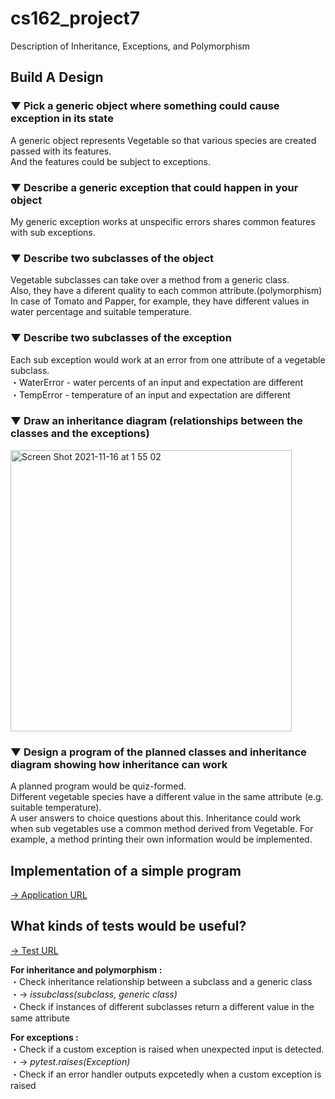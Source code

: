 # cs162_project7
Description of Inheritance, Exceptions, and Polymorphism

## Build A Design

### ▼ Pick a generic object where something could cause exception in its state
A generic object represents Vegetable so that various species are created passed with its features.</br>
And the features could be subject to exceptions.

### ▼ Describe a generic exception that could happen in your object
My generic exception works at unspecific errors shares common features with sub exceptions.

### ▼ Describe two subclasses of the object
Vegetable subclasses can take over a method from a generic class.</br>
Also, they have a diferent quality to each common attribute.(polymorphism)</br>
In case of Tomato and Papper, for example, they have different values in water percentage and suitable temperature.

### ▼ Describe two subclasses of the exception
Each sub exception would work at an error from one attribute of a vegetable subclass.</br>
・WaterError - water percents of an input and expectation are different</br>
・TempError - temperature of an input and expectation are different

### ▼ Draw an inheritance diagram (relationships between the classes and the exceptions)
<img width="450" alt="Screen Shot 2021-11-16 at 1 55 02" src="https://user-images.githubusercontent.com/77530003/141822142-4b4f8141-3822-4eba-bcc3-1b5b66e22f98.png">

### ▼ Design a program of the planned classes and inheritance diagram showing how inheritance can work
A planned program would be quiz-formed.</br>
Different vegetable species have a different value in the same attribute (e.g. suitable temperature).</br>
A user answers to choice questions about this.
Inheritance could work when sub vegetables use a common method derived from Vegetable.
For example, a method printing their own information would be implemented.

## Implementation of a simple program
[-> Application URL](https://github.com/kenstratton/cs162_project7/tree/main/vege_learning)

## What kinds of tests would be useful?
[-> Test URL](https://github.com/kenstratton/cs162_project7/tree/main/tests)

**For inheritance and polymorphism :**</br>
・Check inheritance relationship between a subclass and a generic class</br>
・-> *issubclass(subclass, generic class)*</br>
・Check if instances of different subclasses return a different value in the same attribute</br>

**For exceptions :**</br>
・Check if a custom exception is raised when unexpected input is detected.</br>
・-> *pytest.raises(Exception)*</br>
・Check if an error handler outputs expcetedly when a custom exception is raised
